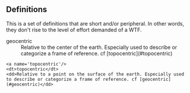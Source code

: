 ## Definitions

This is a set of definitions that are short and/or peripheral. In other words, they don't rise to the level of effort demanded of a WTF.

<dl>
    <a name='geocentric'/>
    <dt>geocentric</dt>
    <dd>Relative to the center of the earth. Especially used to describe or categorize a frame of reference. cf [topocentric](#topocentric)</dd>

    <a name='topocentric'/>
    <dt>topocentric</dt>
    <dd>Relative to a point on the surface of the earth. Especially used to describe or categorize a frame of reference. cf [geocentric](#geocentric)</dd>
</dl>
